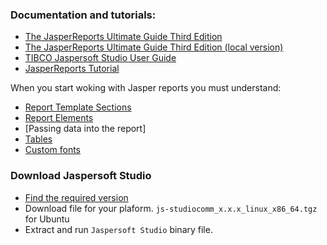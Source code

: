 
### Documentation and tutorials:

* [The JasperReports Ultimate Guide Third Edition](https://jasperreports.sourceforge.net/JasperReports-Ultimate-Guide-3.pdf)
* [The JasperReports Ultimate Guide Third Edition (local version)](docs/JasperReports-Ultimate-Guide-3.pdf)
* [TIBCO Jaspersoft Studio User Guide](https://community.jaspersoft.com/documentation/v600-v601/tibco-jaspersoft-studio-user-guide)
* [JasperReports Tutorial](https://www.tutorialspoint.com/jasper_reports/index.htm)

When you start woking with Jasper reports you must understand:
* [Report Template Sections](docs/Report_Template_Sections.md)
* [Report Elements](docs/Report_Elements.md)
* [Passing data into the report]
* [Tables](docs/Tables.md)
* [Custom fonts](docs/Custom_font.md)

### Download Jaspersoft Studio

* [Find the required version](https://sourceforge.net/projects/jasperstudio/files/)
* Download file for your plaform. `js-studiocomm_x.x.x_linux_x86_64.tgz` for Ubuntu
* Extract and run `Jaspersoft Studio` binary file.